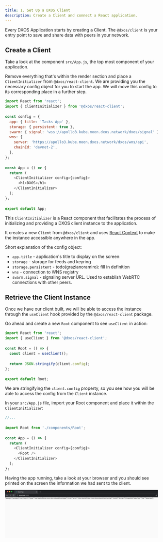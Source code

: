 ```yaml
---
title: 1. Set Up a DXOS Client
description: Create a Client and connect a React application.
---
```


Every DXOS Application starts by creating a Client. The `@dxos/client` is your entry point to save and share data with peers in your network.

## Create a Client

Take a look at the component `src/App.js`, the top most component of your application.

Remove everything that's within the render section and place a `ClientInitializer` from `@dxos/react-client`.
We are providing you the necessary config object for you to start the app. We will move this config to its corresponding place in a further step.

```jsx:title=src/App.js
import React from 'react';
import { ClientInitializer } from '@dxos/react-client';

const config = {
  app: { title: 'Tasks App' },
  storage: { persistent: true },
  swarm: { signal: 'wss://apollo3.kube.moon.dxos.network/dxos/signal' },
  wns: {
    server: 'https://apollo3.kube.moon.dxos.network/dxos/wns/api',
    chainId: 'devnet-2',
  },
};

const App = () => {
  return (
    <ClientInitializer config={config}>
      <h1>DXOS</h1>
    </ClientInitializer>
  );
};

export default App;
```

This `ClientInitializer` is a React component that facilitates the process of initializing and providing a DXOS client instance to the application.

It creates a new `Client` from `@dxos/client` and uses [React Context](https://reactjs.org/docs/context.html) to make the instance accessible anywhere in the app.

Short explanation of the config object:

- `app.title` - application's title to display on the screen
- `storage` - storage for feeds and keyring
- `storage.persistent` - todo(grazianoramiro): fill in definition
- `wns` - connection to WNS registry
- `swarm.signal` - signaling server URL. Used to establish WebRTC connections with other peers.

## Retrieve the Client Instance

Once we have our client built, we will be able to access the instance through the `useClient` hook provided by the `@dxos/react-client` package.

Go ahead and create a new `Root` component to see `useClient` in action:

```jsx:title=src/components/Root.js
import React from 'react';
import { useClient } from '@dxos/react-client';

const Root = () => {
  const client = useClient();

  return JSON.stringify(client.config);
};

export default Root;
```

We are stringifying the `client.config` property, so you see how you will be able to access the config from the `Client` instance.

In your `src/App.js` file, import your Root component and place it within the `ClientInitializer`:

```jsx:title=src/App.js
//...

import Root from './components/Root';

const App = () => {
  return (
    <ClientInitializer config={config}>
      <Root />
    </ClientInitializer>
  );
};
```

Having the app running, take a look at your browser and you should see printed on the screen the information we had sent to the client.

![config](./client-00.png)
